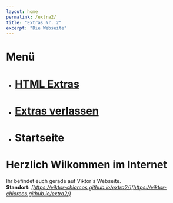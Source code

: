 ```yaml
---
layout: home
permalink: /extra2/
title: "Extras Nr. 2"
excerpt: "Die Webseite"
---
```


# Menü

- # [HTML Extras](/html)
- # [Extras verlassen](/)
- # Startseite

# Herzlich Wilkommen im Internet

Ihr befindet euch gerade auf Viktor's Webseite.\
**Standort:** *[https://viktor-chiarcos.github.io/extra2/](https://viktor-chiarcos.github.io/extra2/)*
